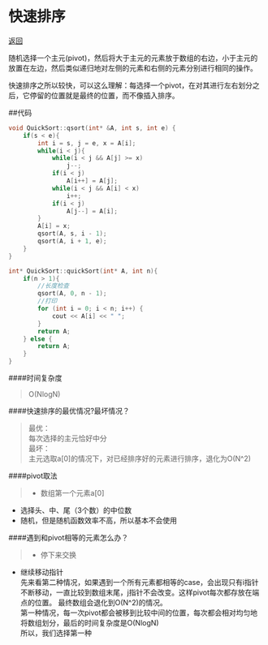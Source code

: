 ﻿# 快速排序

[返回](https://github.com/zzzvvvxxxd/BuluCoding/blob/master/Sort/index.md)

随机选择一个主元(pivot)，然后将大于主元的元素放于数组的右边，小于主元的放置在左边，然后类似递归地对左侧的元素和右侧的元素分别进行相同的操作。  

快速排序之所以较快，可以这么理解：每选择一个pivot，在对其进行左右划分之后，它停留的位置就是最终的位置，而不像插入排序。  

##代码
```C++
void QuickSort::qsort(int* &A, int s, int e) {
	if(s < e){
		int i = s, j = e, x = A[i];
		while(i < j){
			while(i < j && A[j] >= x)
				j--;
			if(i < j)
				A[i++] = A[j];
			while(i < j && A[i] < x)
				i++;
			if(i < j)
				A[j--] = A[i];
		}
		A[i] = x;
		qsort(A, s, i - 1);
		qsort(A, i + 1, e);
	}
}

int* QuickSort::quickSort(int* A, int n){
	if(n > 1){
		//长度检查
		qsort(A, 0, n - 1);
		//打印
		for (int i = 0; i < n; i++) {
			cout << A[i] << " ";
		}
		return A;
	} else {
		return A;
	}
}
```

####时间复杂度
> O(NlogN)

####快速排序的最优情况?最坏情况？
> 最优：  
每次选择的主元恰好中分  
最坏：  
主元选取a[0]的情况下，对已经排序好的元素进行排序，退化为O(N^2)

####pivot取法
> * 数组第一个元素a[0]
  * 选择头、中、尾（3个数）的中位数
  * 随机，但是随机函数效率不高，所以基本不会使用
  
####遇到和pivot相等的元素怎么办？

> * 停下来交换
  * 继续移动指针  
  先来看第二种情况，如果遇到一个所有元素都相等的case，会出现只有i指针不断移动，一直比较到数组末尾，j指针不会改变。这样pivot每次都存放在端点的位置。
  最终数组会退化到O(N^2)的情况。  
  第一种情况，每一次pivot都会被移到比较中间的位置，每次都会相对均匀地将数组划分，最后的时间复杂度是O(NlogN)  
  所以，我们选择第一种  